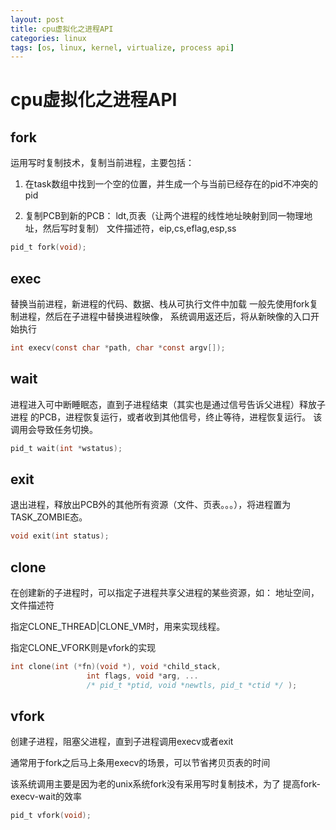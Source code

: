 ```yaml
---
layout: post
title: cpu虚拟化之进程API
categories: linux
tags: [os, linux, kernel, virtualize, process api] 
---
```


# cpu虚拟化之进程API

## fork

运用写时复制技术，复制当前进程，主要包括：

1. 在task数组中找到一个空的位置，并生成一个与当前已经存在的pid不冲突的pid

1. 复制PCB到新的PCB： ldt,页表（让两个进程的线性地址映射到同一物理地址，然后写时复制）
    文件描述符，eip,cs,eflag,esp,ss

````c
pid_t fork(void);
````

## exec

替换当前进程，新进程的代码、数据、栈从可执行文件中加载
一般先使用fork复制进程，然后在子进程中替换进程映像，
系统调用返还后，将从新映像的入口开始执行

````c
int execv(const char *path, char *const argv[]);
````

## wait

进程进入可中断睡眠态，直到子进程结束（其实也是通过信号告诉父进程）释放子进程
的PCB，进程恢复运行，或者收到其他信号，终止等待，进程恢复运行。
该调用会导致任务切换。

````c
pid_t wait(int *wstatus);
````

## exit

退出进程，释放出PCB外的其他所有资源（文件、页表。。。），将进程置为TASK_ZOMBIE态。

````c
void exit(int status);
````

## clone
在创建新的子进程时，可以指定子进程共享父进程的某些资源，如： 地址空间，文件描述符

指定CLONE_THREAD|CLONE_VM时，用来实现线程。

指定CLONE_VFORK则是vfork的实现

````c
int clone(int (*fn)(void *), void *child_stack,
                 int flags, void *arg, ...
                 /* pid_t *ptid, void *newtls, pid_t *ctid */ );
````

## vfork

创建子进程，阻塞父进程，直到子进程调用execv或者exit

通常用于fork之后马上条用execv的场景，可以节省拷贝页表的时间

该系统调用主要是因为老的unix系统fork没有采用写时复制技术，为了
提高fork-execv-wait的效率

````c
pid_t vfork(void);
````